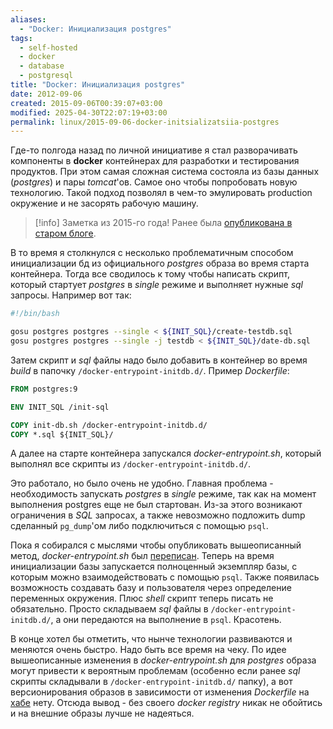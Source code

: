 ```yaml
---
aliases:
  - "Docker: Инициализация postgres"
tags:
  - self-hosted
  - docker
  - database
  - postgresql
title: "Docker: Инициализация postgres"
date: 2012-09-06
created: 2015-09-06T00:39:07+03:00
modified: 2025-04-30T22:07:19+03:00
permalink: linux/2015-09-06-docker-initsializatsiia-postgres
---
```


Где-то полгода назад по личной инициативе я стал разворачивать компоненты в **docker** контейнерах для разработки и тестирования продуктов. При этом самая сложная система состояла из базы данных (_postgres_) и пары _tomcat_'ов. Самое оно чтобы попробовать новую технологию. Такой подход позволял в чем-то эмулировать production окружение и не засорять рабочую машину.

> [!info]
> Заметка из 2015-го года! Ранее была [опубликована в старом блоге](https://old.puzan.dev/linux/2015-09-06-docker-initsializatsiia-postgres.html).

В то время я столкнулся с несколько проблематичным способом инициализации бд из официального _postgres_ образа во время старта контейнера. Тогда все сводилось к тому чтобы написать скрипт, который стартует _postgres_ в _single_ режиме и выполняет нужные _sql_ запросы. Например вот так:

```bash
#!/bin/bash

gosu postgres postgres --single < ${INIT_SQL}/create-testdb.sql
gosu postgres postgres --single -j testdb < ${INIT_SQL}/date-db.sql
```

Затем скрипт и _sql_ файлы надо было добавить в контейнер во время _build_ в папочку `/docker-entrypoint-initdb.d/`. Пример _Dockerfile_:

```Dockerfile
FROM postgres:9

ENV INIT_SQL /init-sql

COPY init-db.sh /docker-entrypoint-initdb.d/
COPY *.sql ${INIT_SQL}/
```

А далее на старте контейнера запускался _docker-entrypoint.sh_, который выполнял все скрипты из `/docker-entrypoint-initdb.d/`.

Это работало, но было очень не удобно. Главная проблема - необходимость запускать _postgres_ в _single_ режиме, так как на момент выполнения postgres еще не был стартован. Из-за этого возникают ограничения в _SQL_ запросах, а также невозможно подложить dump сделанный `pg_dump`'ом либо подключиться с помощью `psql`.

Пока я собирался с мыслями чтобы опубликовать вышеописанный метод, _docker-entrypoint.sh_ был [переписан][docker-update]. Теперь на время инициализации базы запускается полноценный экземпляр базы, с которым можно взаимодействовать с помощью `psql`. Также появилась возможность создавать базу и пользователя через определение переменных окружения. Плюс _shell_ скрипт теперь писать не обязательно. Просто складываем _sql_ файлы в `/docker-entrypoint-initdb.d/`, а они передаются на выполнение в `psql`. Красотень.

В конце хотел бы отметить, что нынче технологии развиваются и меняются очень быстро. Надо быть все время на чеку. По идее вышеописанные изменения в _docker-entrypoint.sh_ для _postgres_ образа могут привести к вероятным проблемам (особенно если ранее _sql_ скрипты складывали в `/docker-entrypoint-initdb.d/` папку), а вот версионирования образов в зависимости от изменения _Dockerfile_ на [хабе][hub] нету. Отсюда вывод - без своего _docker registry_ никак не обойтись и на внешние образы лучше не надеяться.

[docker-update]: https://github.com/docker-library/postgres/commit/66c7b2dee78980482b83337d16febc4251cb2ae7
[hub]: https://hub.docker.com/
